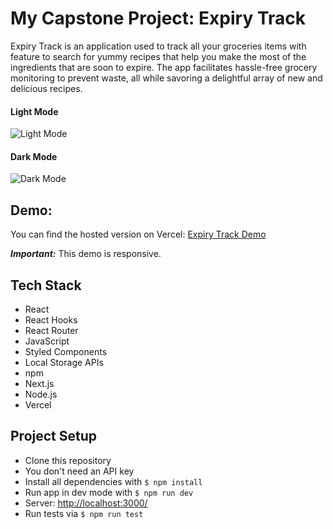 # My Capstone Project: Expiry Track

Expiry Track is an application used to track all your groceries items with feature to search for yummy recipes that help you make the most of the ingredients that are soon to expire. The app facilitates hassle-free grocery monitoring to prevent waste, all while savoring a delightful array of new and delicious recipes.


#### Light Mode
![Light Mode](https://github.com/NirachaMarchett/capstone-expiration-tracking-app/assets/135506311/0a97d35e-299a-4393-9fac-cd52fe5b503b)

#### Dark Mode
![Dark Mode](https://github.com/NirachaMarchett/capstone-expiration-tracking-app/assets/135506311/d86ea5f4-a31b-400b-b510-32f18fd380dc)

## Demo:

You can find the hosted version on Vercel: [Expiry Track Demo](https://capstone-project-chi-rouge.vercel.app/)

***Important:*** This demo is responsive.

## Tech Stack

- React
- React Hooks
- React Router
- JavaScript
- Styled Components
- Local Storage APIs
- npm
- Next.js
- Node.js
- Vercel

## Project Setup

- Clone this repository
- You don't need an API key
- Install all dependencies with `$ npm install`
- Run app in dev mode with `$ npm run dev`
- Server: [http://localhost:3000/](http://localhost:3000/)
- Run tests via `$ npm run test`
